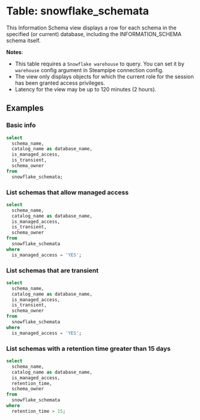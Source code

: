 # Table: snowflake_schemata

This Information Schema view displays a row for each schema in the specified (or current) database, including the INFORMATION_SCHEMA schema itself.

**Notes**:

- This table requires a `Snowflake warehouse` to query. You can set it by `warehouse` config argument in Steampipe connection config.
- The view only displays objects for which the current role for the session has been granted access privileges.
- Latency for the view may be up to 120 minutes (2 hours).

## Examples

### Basic info

```sql
select
  schema_name,
  catalog_name as database_name,
  is_managed_access,
  is_transient,
  schema_owner
from
  snowflake_schemata;
```

### List schemas that allow managed access

```sql
select
  schema_name,
  catalog_name as database_name,
  is_managed_access,
  is_transient,
  schema_owner
from
  snowflake_schemata
where
  is_managed_access = 'YES';
```

### List schemas that are transient

```sql
select
  schema_name,
  catalog_name as database_name,
  is_managed_access,
  is_transient,
  schema_owner
from
  snowflake_schemata
where
  is_managed_access = 'YES';
```

### List schemas with a retention time greater than 15 days

```sql
select
  schema_name,
  catalog_name as database_name,
  is_managed_access,
  retention_time,
  schema_owner
from
  snowflake_schemata
where
  retention_time > 15;
```
